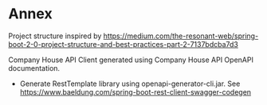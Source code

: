 # Annex

Project structure inspired by <https://medium.com/the-resonant-web/spring-boot-2-0-project-structure-and-best-practices-part-2-7137bdcba7d3>

Company House API Client generated using Company House API OpenAPI documentation.
- Generate RestTemplate library using openapi-generator-cli.jar. See <https://www.baeldung.com/spring-boot-rest-client-swagger-codegen>